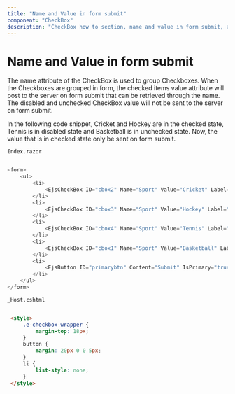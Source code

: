 ```yaml
---
title: "Name and Value in form submit"
component: "CheckBox"
description: "CheckBox how to section, name and value in form submit, and customization of CheckBox appearance, frame & check icon."
---
```


# Name and Value in form submit

The name attribute of the CheckBox is used to group Checkboxes. When the Checkboxes are grouped in form, the checked items value attribute
will post to the server on form submit that can be retrieved through the name. The disabled and unchecked CheckBox
value will not be sent to the server on form submit.

In the following code snippet, Cricket and Hockey are in the checked state, Tennis is in disabled state and Basketball is in unchecked state.
Now, the value that is in checked state only be sent on form submit.

`Index.razor`

```csharp

<form>
    <ul>
        <li>
            <EjsCheckBox ID="cbox2" Name="Sport" Value="Cricket" Label="Cricket" Checked="true"></EjsCheckBox>
        </li>
        <li>
            <EjsCheckBox ID="cbox3" Name="Sport" Value="Hockey" Label="Hockey" Checked="true"></EjsCheckBox>
        </li>
        <li>
            <EjsCheckBox ID="cbox4" Name="Sport" Value="Tennis" Label="Tennis"></EjsCheckBox>
        </li>
        <li>
            <EjsCheckBox ID="cbox1" Name="Sport" Value="Basketball" Label="Basketball"></EjsCheckBox>
        </li>
        <li>
            <EjsButton ID="primarybtn" Content="Submit" IsPrimary="true"></EjsButton>
        </li>
    </ul>
</form>

  ```

  `_Host.cshtml`

   ```html

    <style>
        .e-checkbox-wrapper {
            margin-top: 18px;
        }
        button {
            margin: 20px 0 0 5px;
        }
        li {
            list-style: none;
        }
    </style>

  ```